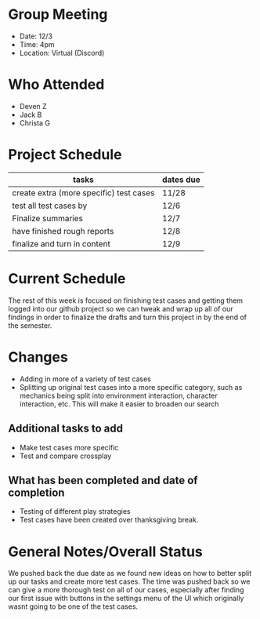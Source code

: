 # Group Meeting

* Date: 12/3
* Time: 4pm
* Location: Virtual (Discord)

# Who Attended

* Deven Z
* Jack B
* Christa G

# Project Schedule
|tasks | dates due|
|------|----------|
|create extra (more specific) test cases | 11/28| 
|test all test cases by| 12/6 |
|Finalize summaries| 12/7 |
|have finished rough reports | 12/8 |
|finalize and turn in content| 12/9|



# Current Schedule

The rest of this week is focused on finishing test cases and getting them logged into our github project so we can tweak and wrap up all of our findings in order to finalize the drafts and turn this project in by the end of the semester. 

# Changes

* Adding in more of a variety of test cases
* Splitting up original test cases into a more specific category, such as mechanics being split into environment interaction, character interaction, etc. This will make it easier to broaden our search

## Additional tasks to add

* Make test cases more specific 
* Test and compare crossplay

## What has been completed and date of completion

* Testing of different play strategies 
* Test cases have been created over thanksgiving break.

# General Notes/Overall Status

We pushed back the due date as we found new ideas on how to better split up our tasks and create more test cases. The time was pushed back so we can give a more thorough test on all of our cases, especially after finding our first issue with buttons in the settings menu of the UI which originally wasnt going to be one of the test cases. 
